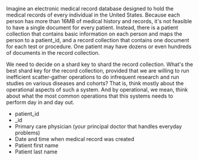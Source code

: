 Imagine an electronic medical record database designed to hold the medical records of every individual in the United States. Because each person has more than 16MB of medical history and records, it's not feasible to have a single document for every patient. Instead, there is a patient collection that contains basic information on each person and maps the person to a patient_id, and a record collection that contains one document for each test or procedure. One patient may have dozens or even hundreds of documents in the record collection. 

We need to decide on a shard key to shard the record collection. What's the best shard key for the record collection, provided that we are willing to run inefficient scatter-gather operations to do infrequent research and run studies on various diseases and cohorts? That is, think mostly about the operational aspects of such a system. And by operational, we mean, think about what the most common operations that this systems needs to perform day in and day out.

- patient_id
- _id
- Primary care physician (your principal doctor that handles everyday problems)
- Date and time when medical record was created
- Patient first name
- Patient last name
